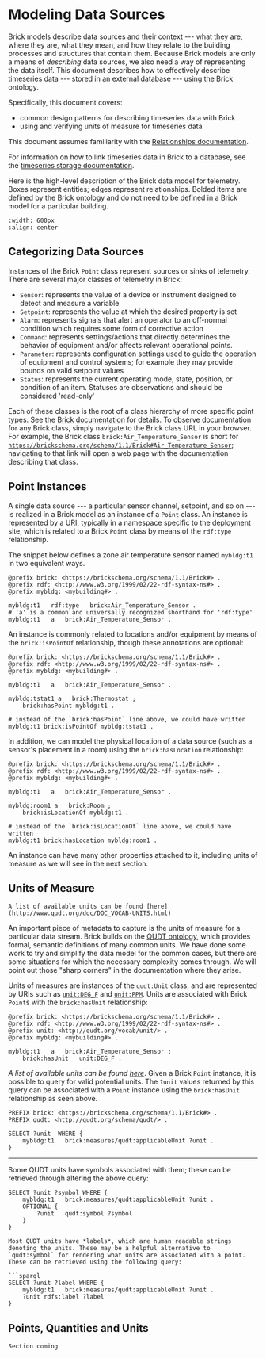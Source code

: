 Modeling Data Sources
=====================

Brick models describe data sources and their context --- what they are, where they are, what they mean, and how they relate to the building processes and structures that contain them. Because Brick models are only a means of *describing* data sources, we also need a way of representing the data itself. This document describes how to effectively describe timeseries data --- stored in an external database --- using the Brick ontology.

Specifically, this document covers:
- common design patterns for describing timeseries data with Brick
- using and verifying units of measure for timeseries data

This document assumes familiarity with the [Relationships documentation](/brick/relationships).

For information on how to link timeseries data in Brick to a database, see the [timeseries storage documentation](/metadata/timeseries-storage).

Here is the high-level description of the Brick data model for telemetry. Boxes represent entities; edges represent relationships. Bolded items are defined by the Brick ontology and do not need to be defined in a Brick model for a particular building.

```{image} ../img/brick-point-unit.png
:width: 600px
:align: center
```

## Categorizing Data Sources

Instances of the Brick `Point` class represent sources or sinks of telemetry. There are several major classes of telemetry in Brick:
- `Sensor`: represents the value of a device or instrument designed to detect and measure a variable
- `Setpoint`:  represents the value at which the desired property is set
- `Alarm`: represents signals that alert an operator to an off-normal condition which requires some form of corrective action
- `Command`: represents settings/actions that directly determines the behavior of equipment and/or affects relevant operational points.
- `Parameter`: represents configuration settings used to guide the operation of equipment and control systems; for example they may provide bounds on valid setpoint values
- `Status`: represents the current operating mode, state, position, or condition of an item. Statuses are observations and should be considered 'read-only'

Each of these classes is the root of a class hierarchy of more specific point types. See the [Brick documentation](https://brickschema.org/ontology/1.1/classes/Point) for details. To observe documentation for any Brick class, simply navigate to the Brick class URL in your browser. For example, the Brick class `brick:Air_Temperature_Sensor` is short for [`https://brickschema.org/schema/1.1/Brick#Air_Temperature_Sensor`](https://brickschema.org/schema/1.1/Brick#Air_Temperature_Sensor); navigating to that link will open a web page with the documentation describing that class.

## Point Instances

A single data source --- a particular sensor channel, setpoint, and so on --- is realized in a Brick model as an instance of a `Point` class. An instance is represented by a URI, typically in a namespace specific to the deployment site, which is related to a Brick `Point` class by means of the `rdf:type` relationship.

The snippet below defines a zone air temperature sensor named `mybldg:t1` in two equivalent ways.

```turtle
@prefix brick: <https://brickschema.org/schema/1.1/Brick#> .
@prefix rdf: <http://www.w3.org/1999/02/22-rdf-syntax-ns#> .
@prefix mybldg: <mybuilding#> .

mybldg:t1   rdf:type   brick:Air_Temperature_Sensor .
# 'a' is a common and universally recognized shorthand for 'rdf:type'
mybldg:t1   a   brick:Air_Temperature_Sensor .
```

An instance is commonly related to locations and/or equipment by means of the `brick:isPointOf` relationship, though these annotations are optional:

```turtle
@prefix brick: <https://brickschema.org/schema/1.1/Brick#> .
@prefix rdf: <http://www.w3.org/1999/02/22-rdf-syntax-ns#> .
@prefix mybldg: <mybuilding#> .

mybldg:t1   a   brick:Air_Temperature_Sensor .

mybldg:tstat1 a   brick:Thermostat ;
    brick:hasPoint mybldg:t1 .

# instead of the `brick:hasPoint` line above, we could have written
mybldg:t1 brick:isPointOf mybldg:tstat1 .
```

In addition, we can model the physical location of a data source (such as a sensor's placement in a room) using the `brick:hasLocation` relationship:


```turtle
@prefix brick: <https://brickschema.org/schema/1.1/Brick#> .
@prefix rdf: <http://www.w3.org/1999/02/22-rdf-syntax-ns#> .
@prefix mybldg: <mybuilding#> .

mybldg:t1   a   brick:Air_Temperature_Sensor .

mybldg:room1 a   brick:Room ;
    brick:isLocationOf mybldg:t1 .

# instead of the `brick:isLocationOf` line above, we could have written
mybldg:t1 brick:hasLocation mybldg:room1 .
```

An instance can have many other properties attached to it, including units of measure as we will see in the next section.

## Units of Measure

```{note}
A list of available units can be found [here](http://www.qudt.org/doc/DOC_VOCAB-UNITS.html)
```

An important piece of metadata to capture is the units of measure for a particular data stream. Brick builds on the [QUDT ontology](http://qudt.org/), which provides formal, semantic definitions of many common units. We have done some work to try and simplify the data model for the common cases, but there are some situations for which the necessary complexity comes through. We will point out those "sharp corners" in the documentation where they arise.

Units of measures are instances of the `qudt:Unit` class, and are represented by URIs such as [`unit:DEG_F`](http://qudt.org/vocab/unit/DEG_F) and [`unit:PPM`](http://qudt.org/vocab/unit/PPM). Units are associated with Brick `Point`s with the `brick:hasUnit` relationship:

```turtle
@prefix brick: <https://brickschema.org/schema/1.1/Brick#> .
@prefix rdf: <http://www.w3.org/1999/02/22-rdf-syntax-ns#> .
@prefix unit: <http://qudt.org/vocab/unit/> .
@prefix mybldg: <mybuilding#> .

mybldg:t1   a   brick:Air_Temperature_Sensor ;
    brick:hasUnit   unit:DEG_F .
```

*A list of available units can be found [here](http://www.qudt.org/doc/DOC_VOCAB-UNITS.html)*. Given a Brick `Point` instance, it is possible to query for valid potential units. The `?unit` values returned by this query can be associated with a `Point` instance using the `brick:hasUnit` relationship as seen above.

```sparql
PREFIX brick: <https://brickschema.org/schema/1.1/Brick#> .
PREFIX qudt: <http://qudt.org/schema/qudt/> .

SELECT ?unit  WHERE {
    mybldg:t1   brick:measures/qudt:applicableUnit ?unit .
}
```

---

Some QUDT units have symbols associated with them; these can be retrieved through altering the above query:

```sparql
SELECT ?unit ?symbol WHERE {
    mybldg:t1   brick:measures/qudt:applicableUnit ?unit .
    OPTIONAL {
        ?unit   qudt:symbol ?symbol
    }
}
```

```{note}
Most QUDT units have *labels*, which are human readable strings denoting the units. These may be a helpful alternative to `qudt:symbol` for rendering what units are associated with a point. These can be retrieved using the following query:

```sparql
SELECT ?unit ?label WHERE {
    mybldg:t1   brick:measures/qudt:applicableUnit ?unit .
    ?unit rdfs:label ?label
}
```


## Points, Quantities and Units

```{warning}
Section coming
```
